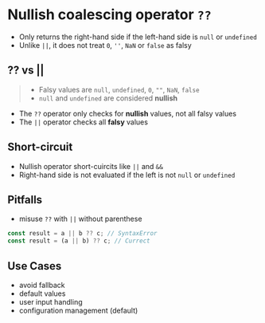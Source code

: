 # Nullish coalescing operator `??`

- Only returns the right-hand side if the left-hand side is `null` or `undefined`
- Unlike `||`, it does not treat `0`, `''`, `NaN` or `false` as falsy

## ?? vs ||

> - Falsy values are `null`, `undefined`, `0`, `""`, `NaN`, `false`
> - `null` and `undefined` are considered **nullish**

- The `??` operator only checks for **nullish** values, not all falsy values
- The `||` operator checks all **falsy** values

## Short-circuit

- Nullish operator short-cuircits like `||` and `&&`
- Right-hand side is not evaluated if the left is not `null` or `undefined`

## Pitfalls

- misuse `??` with `||` without parenthese

```js
const result = a || b ?? c; // SyntaxError
const result = (a || b) ?? c; // Currect
```

## Use Cases

- avoid fallback
- default values
- user input handling
- configuration management (default)
